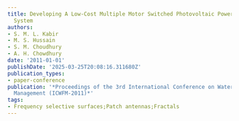 ```yaml
---
title: Developing A Low-Cost Multiple Motor Switched Photovoltaic Powered Irrigation
  System
authors:
- S. M. L. Kabir
- M. S. Hussain
- S. M. Choudhury
- A. H. Chowdhury
date: '2011-01-01'
publishDate: '2025-03-25T20:08:16.311680Z'
publication_types:
- paper-conference
publication: '*Proceedings of the 3rd International Conference on Water and Flood
  Management (ICWFM-2011)*'
tags:
- Frequency selective surfaces;Patch antennas;Fractals
---
```

